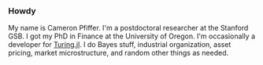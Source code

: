 ### Howdy

My name is Cameron Pfiffer. I'm a postdoctoral researcher at the Stanford GSB. I got my PhD in Finance at the University of Oregon. I'm occasionally a developer for [Turing.jl](https://github.com/TuringLang/Turing.jl). I do Bayes stuff, industrial organization, asset pricing, market microstructure, and random other things as needed.

<!--
**cpfiffer/cpfiffer** is a ✨ _special_ ✨ repository because its `README.md` (this file) appears on your GitHub profile.

Here are some ideas to get you started:

- 🔭 I’m currently working on ...
- 🌱 I’m currently learning ...
- 👯 I’m looking to collaborate on ...
- 🤔 I’m looking for help with ...
- 💬 Ask me about ...
- 📫 How to reach me: ...
- 😄 Pronouns: ...
- ⚡ Fun fact: ...
-->
